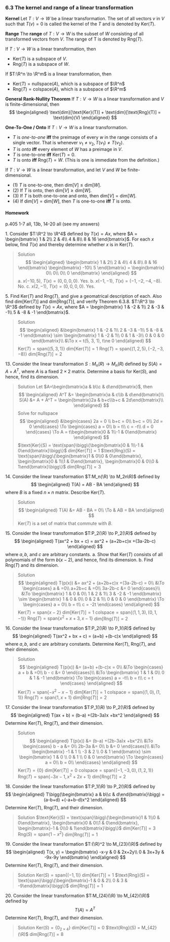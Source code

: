 ### 6.3 The kernel and range of a linear transformation

**Kernel**
Let $T:V \to W$ be a linear transformation. The set of all vectors $v$ in $V$ such that $T(v) = 0$ is called the kernel of the $T$ and is denoted by $\text{Ker}(T)$.

**Range**
The **range** of $T:V \to W$ is the subset of $W$ consisting of all transformed vectors from $V$. The range of T is denoted by $\text{Rng}(T)$.

If $T:V \to W$ is a linear transformation, then
+ $\text{Ker}(T)$ is a subspace of $V$.
+ $\text{Rng}(T)$ is a subspace of $W$.

If $T:\R^n \to \R^m$ is a linear transformation, then
+ $\text{Ker}(T) = \text{nullspace}(A)$, which is a subspace of $\R^n$
+ $\text{Rng}(T) = \text{colspace}(A)$, which is a subspace of $\R^m$

**General Rank-Nullity Theorem**
If $T:V \to W$ is a linear transformation and $V$ is finite-dimensional, then
$$
\begin{aligned}
\text{dim}[\text{Ker}(T)] + \text{dim}[\text{Rng}(T)] = \text{dim}(V)
\end{aligned}
$$

**One-To-One / Onto**
If $T:V \to W$ is a linear transformation.
+ $T$ is _one-to-one_ **iff** the preimage of every $w$ in the range consists of a single vector. That is whenever $v_1 \ne v_2, T(v_1) \ne T(v_2)$.
+ $T$ is _onto_ **iff** every element of $W$ has a preimage in $V$.
+ $T$ is one-to-one **iff** $\text{Ker}(T) = {0}$.
+ $T$ is onto **iff** $\text{Rng}(T) = W$. (This is one is immediate from the definition.)

If $T:V \to W$ is a linear transformation, and let $V$ and $W$ be finite-dimensional.
+ (1) $T$ is one-to-one, then $\text{dim}[V] \le \text{dim}[W]$.
+ (2) If $T$ is onto, then $\text{dim}[V] \ge \text{dim}[W]$.
+ (3) If $T$ is both one-to-one and onto, then $\text{dim}[V] = \text{dim}[W]$.
+ (4) If $\text{dim}[V] = \text{dim}[W]$, then $T$ is one-to-one **iff** $T$ is onto.

#### Homework
p.405 1-7 all, 13b, 14-20 all (see my answers)

1\. Consider $T:\R^2 \to \R^4$ defined by $T(x) = Ax$, where $A = \begin{bmatrix}
1 & 2\\
2 & 4\\
4 & 8\\
8 & 16
\end{bmatrix}$. For each $x$ below, find $T(x)$ and thereby determine whether $x$ is in $\text{Ker}(T)$.
>Solution
$$
\begin{aligned}
\begin{bmatrix}
1 & 2\\
2 & 4\\
4 & 8\\
8 & 16
\end{bmatrix}
\begin{bmatrix}
-10\\
5
\end{bmatrix} =
\begin{bmatrix}
0\\
0\\
0\\
0
\end{bmatrix}
\end{aligned}
$$
a. $x(-10, 5)$, $T(x) = (0, 0, 0, 0)$. Yes.
b. $x(-1, -1)$, $T(x) = (-1, -2, -4, -8)$. No.
c. $x(2, -1)$, $T(x) = (0, 0, 0, 0)$. Yes.

5\. Find $\text{Ker}(T)$ and $\text{Rng}(T)$, and give a geomatrical description of each. Also find $\text{dim}[\text{Ker}(T)]$ and $\text{dim}[\text{Rng}(T)]$, and verify Theorem 6.3.8.
$T:\R^3 \to \R^3$ defined by $T(x) = Ax$, where $A = \begin{bmatrix}
1 & -2 & 1\\
2 & -3 & -1\\
5 & -8 & -1
\end{bmatrix}$.
>Solution
$$
\begin{aligned}
&\begin{bmatrix}
1 & -2 & 1\\
2 & -3 & -1\\
5 & -8 & -1
\end{bmatrix}
\sim
\begin{bmatrix}
1 & -2 & 1\\
0 & 1 & -3\\
0 & 0 & 0
\end{bmatrix}\\
&\To x = t(5, 3, 1), t\ne 0
\end{aligned}
$$
$\text{Ker}(T) = \text{span}\{(5, 3, 1)\}$
$\text{dim}[\text{Ker}(T)] = 1$
$\text{Rng}(T) = \text{span}\{(1, 2, 5), (-2, -3, -8)\}$
$\text{dim}[\text{Rng}(T)] = 2$

13\. Consider the linear transformation $S: M_n(R) \to M_n(R)$ defined by $S(A) = A + A^T$, where $A$ is a fixed $2\times 2$ matrix. Determine a basis for $\text{Ker}(S)$, and hence, find its dimension.
>Solution
Let $A=\begin{bmatrix}a & b\\c & d\end{bmatrix}$, then
$$
\begin{aligned}
A^T &= \begin{bmatrix}a & c\\b & d\end{bmatrix}\\
S(A) &= A + A^T = \begin{bmatrix}2a & b+c\\b+c & 2d\end{bmatrix}\\
\end{aligned}
$$
Solve for nullspace
$$
\begin{aligned}
&\begin{cases}
2a = 0 \\
b+c = 0\\
b+c = 0\\
2d = 0
\end{cases}
\To \begin{cases}
a = 0\\
b = t\\
c = -t\\
d = 0
\end{cases}
\To A = t\begin{bmatrix}0 & 1\\-1 & 0\end{bmatrix}
\end{aligned}
$$
$\text{Ker}(S) = \text{span}\bigg\{\begin{bmatrix}0 & 1\\-1 & 0\end{bmatrix}\bigg\}$
$\text{dim}[\text{Ker}(T)] = 1$
$\text{Rng}(S) = \text{span}\bigg\{\begin{bmatrix}1 & 0\\0 & 0\end{bmatrix}, \begin{bmatrix}0 & 1\\1 & 0\end{bmatrix}, \begin{bmatrix}0 & 0\\0 & 1\end{bmatrix}\bigg\}$
$\text{dim}[\text{Rng}(T)] = 3$

14\. Consider the linear transformation $T:M_n(\R) \to M_2n\R)$ defined by
$$
\begin{aligned}
T(A) = AB - BA
\end{aligned}
$$
where $B$ is a fixed $n\times n$ matrix. Describe $\text{Ker}(T)$.
>Solution
$$
\begin{aligned}
T(A) &= AB - BA = 0\\
\To & AB = BA
\end{aligned}
$$
$\text{Ker}(T)$ is a set of matrix that commute with $B$.

15\. Consider the linear transformation $T:P_2(\R) \to P_2(\R)$ defined by
$$
\begin{aligned}
T(ax^2 + bx + c) = ax^2 + (a+2b+c)x +(3a-2b-c)
\end{aligned}
$$
where $a, b$, and $c$ are arbitrary constants.
a. Show that $\text{Ker}(T)$ consists of all polynomials of the form $b(x-2)$, and hence, find its dimension.
b. Find $\text{Rng}(T)$ and its dimension.
>Solution
$$
\begin{aligned}
T(p(x)) &= ax^2 + (a+2b+c)x +(3a-2b-c) = 0\\
&\To \begin{cases}
a & =0\\
a+2b+c & =0\\
3a-2b-c &= 0
\end{cases}\\
&\To \begin{bmatrix}
1 & 0 & 0\\
1 & 2 & 1\\
3 & -2 & -1
\end{bmatrix}
\sim
\begin{bmatrix}
1 & 0 & 0\\
0 & 2 & 1\\
0 & 0 & 0
\end{bmatrix}
\To \begin{cases}
a = 0\\
b = t\\
c = -2t
\end{cases}
\end{aligned}
$$
$\text{Ker}(T) = \text{span}\{x-2\}$
$\text{dim}[\text{Ker}(T)] = 1$
$\text{colspace} = \text{span}\{(1, 1, 3), (0, 1, -1)\}$
$\text{Rng}(T)= \text{span}\{x^2+ x + 3, x-1\}$
$\text{dim}[\text{Rng}(T)] = 2$

16\. Consider the linear transformation $T:P_2(\R) \to P_1(\R)$ defined by
$$
\begin{aligned}
T(ax^2 + bx + c) = (a+b) +(b-c)x
\end{aligned}
$$
where $a, b$, and $c$ are arbitrary constants. Determine $\text{Ker}(T)$, $\text{Rng}(T)$, and their dimension.
>Solution
$$
\begin{aligned}
T(p(x)) &= (a+b) +(b-c)x = 0\\
&\To \begin{cases}
a + b & =0\\
b - c &= 0
\end{cases}\\
&\To \begin{bmatrix}
1 & 1 & 0\\
0 & 1 & -1
\end{bmatrix}
\To \begin{cases}
a = -t\\
b = t\\
c = t
\end{cases}
\end{aligned}
$$
$\text{Ker}(T) = \text{span}\{-x^2-x-1\}$
$\text{dim}[\text{Ker}(T)] = 1$
$\text{colspace} = \text{span}\{(1, 0), (1, 1)\}$
$\text{Rng}(T)= \text{span}\{1, x+1\}$
$\text{dim}[\text{Rng}(T)] = 2$

17\. Consider the linear transformation $T:P_1(\R) \to P_2(\R)$ defined by
$$
\begin{aligned}
T(ax + b) = (b-a) +(2b-3a)x +bx^2
\end{aligned}
$$
Determine $\text{Ker}(T)$, $\text{Rng}(T)$, and their dimension.
>Solution
$$
\begin{aligned}
T(p(x)) &= (b-a) +(2b-3a)x +bx^2\\
&\To \begin{cases}
b - a &= 0\\
2b-3a &= 0\\
b &= 0
\end{cases}\\
&\To \begin{bmatrix}
-1 & 1 \\
-3 & 2 \\
0 & 1
\end{bmatrix}
\sim
\begin{bmatrix}
1 & 0 \\
0 & 1 \\
0 & 0
\end{bmatrix}
\To \begin{cases}
a = 0\\
b = 0\\
\end{cases}
\end{aligned}
$$
$\text{Ker}(T) = \{0\}$
$\text{dim}[\text{Ker}(T)] = 0$
$\text{colspace} = \text{span}\{(-1, -3, 0), (1, 2, 1)\}$
$\text{Rng}(T)= \text{span}\{-3x-1, x^2+2x+1\}$
$\text{dim}[\text{Rng}(T)] = 2$

18\. Consider the linear transformation $T:P_1(\R) \to P_2(\R)$ defined by
$$
\begin{aligned}
T\bigg(\begin{bmatrix} a & b\\c & d\end{bmatrix}\bigg) = (a-b+d) +(-a+b-d)x^2
\end{aligned}
$$
Determine $\text{Ker}(T)$, $\text{Rng}(T)$, and their dimension.
>Solution
$\text{Ker}(S) = \text{span}\bigg\{\begin{bmatrix}1 & 1\\0 & 0\end{bmatrix}, \begin{bmatrix}0 & 0\\1 & 0\end{bmatrix}, \begin{bmatrix}-1 & 0\\0 & 1\end{bmatrix}\bigg\}$
$\text{dim}[\text{Ker}(T)] = 3$
$\text{Rng}(S) = \text{span}\{1-x^2\}$
$\text{dim}[\text{Rng}(T)] = 1$

19\. Consider the linear transformation $T:{\R}^2 \to M_{23}(\R)$ defined by
$$
\begin{aligned}
T(x, y) = \begin{bmatrix}
-x-y & 0 & 2x+2y\\
0 & 3x+3y & -9x-9y
\end{bmatrix}
\end{aligned}
$$
Determine $\text{Ker}(T)$, $\text{Rng}(T)$, and their dimension.
>Solution
$\text{Ker}(S) = \text{span}\{(-1, 1)\}$
$\text{dim}[\text{Ker}(T)] = 1$
$\text{Rng}(S) = \text{span}\bigg\{\begin{bmatrix}-1 & 0 & 2\\ 0 & 3 & -9\end{bmatrix}\bigg\}$
$\text{dim}[\text{Rng}(T)] = 1$

20\. Consider the linear transformation $T:M_{24}(\R) \to M_{42}(\R)$ defined by
$$
T(A) = A^T
$$
Determine $\text{Ker}(T)$, $\text{Rng}(T)$, and their dimension.
>Solution
$\text{Ker}(S) = \{0_{2 \times 4}\}$
$\text{dim}[\text{Ker}(T)] = 0$
$\text{Rng}(S) = M_{42}(\R)$
$\text{dim}[\text{Rng}(T)] = 8$
